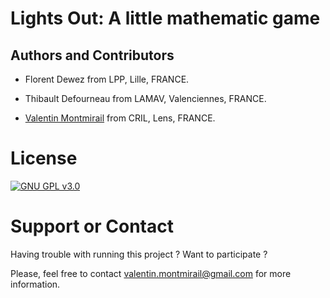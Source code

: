 # Lights Out: A little mathematic game


## Authors and Contributors

* Florent Dewez from LPP, Lille, FRANCE.

* Thibault Defourneau from LAMAV, Valenciennes, FRANCE.

* [Valentin Montmirail](http://valentin-montmirail.com) from CRIL, Lens, FRANCE.

# License

[![GNU GPL v3.0](http://www.gnu.org/graphics/gplv3-127x51.png)](http://www.gnu.org/licenses/gpl.html)

# Support or Contact

Having trouble with running this project ? Want to participate ?

Please, feel free to contact valentin.montmirail@gmail.com for more information.
